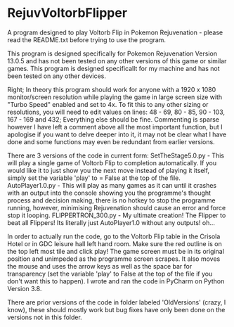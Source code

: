 # RejuvVoltorbFlipper
A program designed to play Voltorb Flip in Pokemon Rejuvenation - please read the README.txt before trying to use the program.

This program is designed specifically for Pokemon Rejuvenation Version 13.0.5 and has not been tested on any other versions of this game or similar games.
This program is designed specificallt for my machine and has not been tested on any other devices.

Right; In theory this program should work for anyone with a 1920 x 1080 monitor/screen resolution while playing the game in large screen size with "Turbo Speed" enabled and set to 4x. To fit this to any other sizing or resolutions, you will need to edit values on lines: 48 - 69, 80 - 85, 90 - 103, 167 - 169 and 432; Everything else should be fine. Commenting is sparse however I have left a comment above all the most important function, but I apologise if you want to delve deeper into it, it may not be clear what I have done and some functions may even be redundant from earlier versions.

There are 3 versions of the code in current form:
SetTheStage5.0.py - This will play a single game of Voltorb Flip to completion automatically. If you would like it to just show you the next move instead of playing it itself, simply set the variable 'play' to = False at the top of the file.
AutoPlayer1.0.py - This will play as many games as it can until it crashes with an output into the console showing you the programme's thought process and decision making, there is no hotkey to stop the programme running, however, minimising Rejuvenation should cause an error and force stop it looping.
FLIPPERTRON_300.py - My ultimate creation! The Flipper to beat all Flippers! Its literally just AutoPlayer1.0 without any outputs! oh...

In order to actually run the code, go to the Voltorb Flip table in the Crisola Hotel or in GDC leisure hall left hand room. Make sure the red outline is on the top left most tile and click play! The game screen must be in its original position and unimpeded as the programme screen scrapes. It also moves the mouse and uses the arrow keys as well as the space bar for transparency (set the variable 'play' to False at the top of the file if you don't want this to happen). I wrote and ran the code in PyCharm on Python Version 3.8.

There are prior versions of the code in folder labeled 'OldVersions' (crazy, I know), these should mostly work but bug fixes have only been done on the versions not in this folder.
